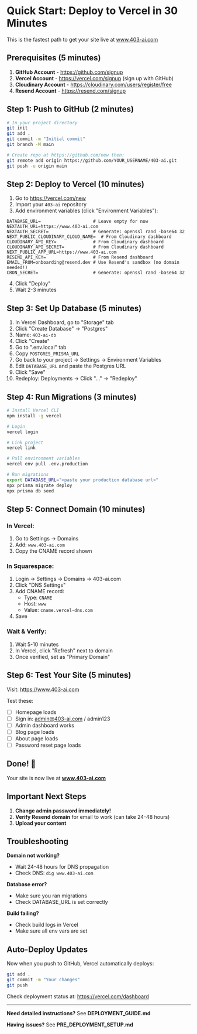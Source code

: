 # Quick Start: Deploy to Vercel in 30 Minutes

This is the fastest path to get your site live at www.403-ai.com

## Prerequisites (5 minutes)

1. **GitHub Account** - https://github.com/signup
2. **Vercel Account** - https://vercel.com/signup (sign up with GitHub)
3. **Cloudinary Account** - https://cloudinary.com/users/register/free
4. **Resend Account** - https://resend.com/signup

## Step 1: Push to GitHub (2 minutes)

```bash
# In your project directory
git init
git add .
git commit -m "Initial commit"
git branch -M main

# Create repo at https://github.com/new then:
git remote add origin https://github.com/YOUR_USERNAME/403-ai.git
git push -u origin main
```

## Step 2: Deploy to Vercel (10 minutes)

1. Go to https://vercel.com/new
2. Import your `403-ai` repository
3. Add environment variables (click "Environment Variables"):

```env
DATABASE_URL=                    # Leave empty for now
NEXTAUTH_URL=https://www.403-ai.com
NEXTAUTH_SECRET=                 # Generate: openssl rand -base64 32
NEXT_PUBLIC_CLOUDINARY_CLOUD_NAME=  # From Cloudinary dashboard
CLOUDINARY_API_KEY=              # From Cloudinary dashboard
CLOUDINARY_API_SECRET=           # From Cloudinary dashboard
NEXT_PUBLIC_APP_URL=https://www.403-ai.com
RESEND_API_KEY=                  # From Resend dashboard
EMAIL_FROM=onboarding@resend.dev # Use Resend's sandbox (no domain needed!)
CRON_SECRET=                     # Generate: openssl rand -base64 32
```

4. Click "Deploy"
5. Wait 2-3 minutes

## Step 3: Set Up Database (5 minutes)

1. In Vercel Dashboard, go to "Storage" tab
2. Click "Create Database" → "Postgres"
3. Name: `403-ai-db`
4. Click "Create"
5. Go to ".env.local" tab
6. Copy `POSTGRES_PRISMA_URL`
7. Go back to your project → Settings → Environment Variables
8. Edit `DATABASE_URL` and paste the Postgres URL
9. Click "Save"
10. Redeploy: Deployments → Click "..." → "Redeploy"

## Step 4: Run Migrations (3 minutes)

```bash
# Install Vercel CLI
npm install -g vercel

# Login
vercel login

# Link project
vercel link

# Pull environment variables
vercel env pull .env.production

# Run migrations
export DATABASE_URL="<paste your production database url>"
npx prisma migrate deploy
npx prisma db seed
```

## Step 5: Connect Domain (10 minutes)

### In Vercel:
1. Go to Settings → Domains
2. Add: `www.403-ai.com`
3. Copy the CNAME record shown

### In Squarespace:
1. Login → Settings → Domains → 403-ai.com
2. Click "DNS Settings"
3. Add CNAME record:
   - Type: `CNAME`
   - Host: `www`
   - Value: `cname.vercel-dns.com`
4. Save

### Wait & Verify:
1. Wait 5-10 minutes
2. In Vercel, click "Refresh" next to domain
3. Once verified, set as "Primary Domain"

## Step 6: Test Your Site (5 minutes)

Visit: https://www.403-ai.com

Test these:
- [ ] Homepage loads
- [ ] Sign in: admin@403-ai.com / admin123
- [ ] Admin dashboard works
- [ ] Blog page loads
- [ ] About page loads
- [ ] Password reset page loads

## Done! 🎉

Your site is now live at **www.403-ai.com**

## Important Next Steps

1. **Change admin password immediately!**
2. **Verify Resend domain** for email to work (can take 24-48 hours)
3. **Upload your content**

## Troubleshooting

**Domain not working?**
- Wait 24-48 hours for DNS propagation
- Check DNS: `dig www.403-ai.com`

**Database error?**
- Make sure you ran migrations
- Check DATABASE_URL is set correctly

**Build failing?**
- Check build logs in Vercel
- Make sure all env vars are set

## Auto-Deploy Updates

Now when you push to GitHub, Vercel automatically deploys:

```bash
git add .
git commit -m "Your changes"
git push
```

Check deployment status at: https://vercel.com/dashboard

---

**Need detailed instructions?** See **DEPLOYMENT_GUIDE.md**

**Having issues?** See **PRE_DEPLOYMENT_SETUP.md**
